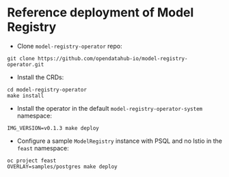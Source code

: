 # Reference deployment of Model Registry
* Clone `model-registry-operator` repo:
```console
git clone https://github.com/opendatahub-io/model-registry-operator.git
```
* Install the CRDs:
```console
cd model-registry-operator
make install
```
* Install the operator in the default `model-registry-operator-system` namespace:
```console
IMG_VERSION=v0.1.3 make deploy
```
* Configure a sample `ModelRegistry` instance with PSQL and no Istio in the `feast` namespace:
```console
oc project feast
OVERLAY=samples/postgres make deploy
```